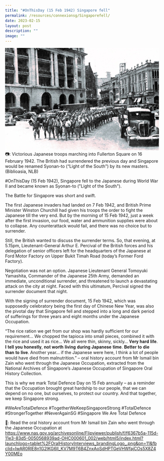 ```yaml
---
title: "#OnThisDay (15 Feb 1942) Singapore fell"
permalink: /resources/connexionsg/Singaporefell/
date: 2023-02-15
layout: post
description: ""
image: ""
---
```



![](/images/connexionsg/2023/15%20Feb%201942%20TD.jpg)
📷: Victorious Japanese troops marching into Fullerton Square on 16 February 1942. The British had surrendered the previous day and Singapore would be renamed Syonan-to (“Light of the South”) by its new masters. (Biblioasia, NLB)

#OnThisDay (15 Feb 1942), Singapore fell to the Japanese during World War II and became known as Syonan-to ("Light of the South").

The Battle for Singapore was short and swift.

The first Japanese invaders had landed on 7 Feb 1942, and British Prime Minister Winston Churchill had given his troops the order to fight the Japanese till the very end. But by the morning of 15 Feb 1942, just a week after the first invasion, our food, water and ammunition supplies were about to collapse. Any counterattack would fail, and there was no choice but to surrender.

Still, the British wanted to discuss the surrender terms. So, that evening, at 5.15pm, Lieutenant-General Arthur E. Percival of the British forces and his delegation of senior officers left for the headquarters of the Japanese at Ford Motor Factory on Upper Bukit Timah Road (today’s Former Ford Factory).

Negotiation was not an option. Japanese Lieutenant General Tomoyuki Yamashita, Commander of the Japanese 25th Army, demanded an immediate, unconditional surrender, and threatened to launch a devastating attack on the city at night. Faced with this ultimatum, Percival signed the surrender document that night.

With the signing of surrender document, 15 Feb 1942, which was supposedly celebratory being the first day of Chinese New Year, was also the pivotal day that Singapore fell and stepped into a long and dark period of sufferings for three years and eight months under the Japanese Occupation.

“The rice ration we get from our shop was hardly sufficient for our requirement… We chopped the tapioca into small pieces, combined it with the rice and used it as rice… We all were thin, skinny, sickly… 𝐕𝐞𝐫𝐲 𝐡𝐚𝐫𝐝 𝐥𝐢𝐟𝐞. 𝐈 𝐭𝐞𝐥𝐥 𝐲𝐨𝐮 𝐡𝐨𝐧𝐞𝐬𝐭𝐥𝐲, 𝐧𝐨𝐭 𝐰𝐨𝐫𝐭𝐡 𝐥𝐢𝐯𝐢𝐧𝐠 𝐝𝐮𝐫𝐢𝐧𝐠 𝐉𝐚𝐩𝐚𝐧𝐞𝐬𝐞 𝐭𝐢𝐦𝐞. 𝐁𝐞𝐭𝐭𝐞𝐫 𝐭𝐨 𝐝𝐢𝐞 𝐭𝐡𝐚𝐧 𝐭𝐨 𝐥𝐢𝐯𝐞. Another year… if the Japanese were here, I think a lot of people would have died from malnutrition.” – oral history account from Mr Ismail bin Zain who went through the Japanese Occupation, extracted from the National Archives of Singapore’s Japanese Occupation of Singapore Oral History Collection.

This is why we mark Total Defence Day on 15 Feb annually – as a reminder that the Occupation brought great hardship to our people, that we can depend on no one, but ourselves, to protect our country. And that together, we keep Singapore strong.

#WeAreTotalDefence #TogetherWeKeepSingaporeStrong #TotalDefence #StrongerTogether #NeverAgainSG #Singapore We Are Total Defence

🔗: Read the oral history account from Mr Ismail bin Zain who went through the Japanese Occupation at https://www.nas.gov.sg/archivesonline/Flipviewer/publish/f/f6367b5a-115d-11e3-83d5-0050568939ad-OHC000601_002/web/html5/index.html?launchlogo=tablet%2FOralHistoryInterviews_brandingLogo_.png&pn=11&fbclid=IwAR0RlE8n1G2IKG6Il_KV7M9T6B4ZnxAoSdHPTGeVHWfajCOs5X8Z4Y00MEo